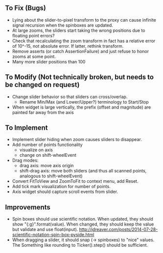 ## To Fix (Bugs)
* Lying about the slider-to-pixel transform to the proxy can cause infinite signal recursion when the spinboxes are updated.
* At large zooms, the sliders start taking the wrong positions due to floating point errors?
* Check that recalculating the zoom transform in fact has a relative error of 10^-15, not absolute error. If latter, rethink transform.
* Remove asserts (or catch AssertionFailure) and just refuse to honor zooms at some point.
* Many more slider positions than 100

## To Modify (Not technically broken, but needs to be changed on request)
* Change slider behavior so that sliders can cross/overlap.
    * Rename Min/Max (and Lower/Upper?) terminology to Start/Stop
* When widget is large vertically, the prefix (offset and magnitude) are
  painted far away from the axis

## To Implement
* Implement slider hiding when zoom causes sliders to disappear.
* Add number of points functionality
    * visualize on axis
    * change on shift-wheelEvent
* Drag modes:
    * drag axis: move axis origin
    * shift-drag axis: move both sliders (and thus all scanned points, analogous to shift-wheelEvent)
* Convert FitToView and ZoomToFit to context menu, add Reset.
* Add tick mark visualization for number of points.
* Axis widget should capture scroll events from slider.

## Improvements
* Spin boxes should use scientific notation. When updated, they should show
  "{:g}".format(value). When changed, they should keep the value but validate
  and use float(input).
  http://jdreaver.com/posts/2014-07-28-scientific-notation-spin-box-pyside.html
* When dragging a slider, it should snap (-> spinboxes) to "nice" values. The
  Something like rounding to Ticker().step() should be sufficient.
